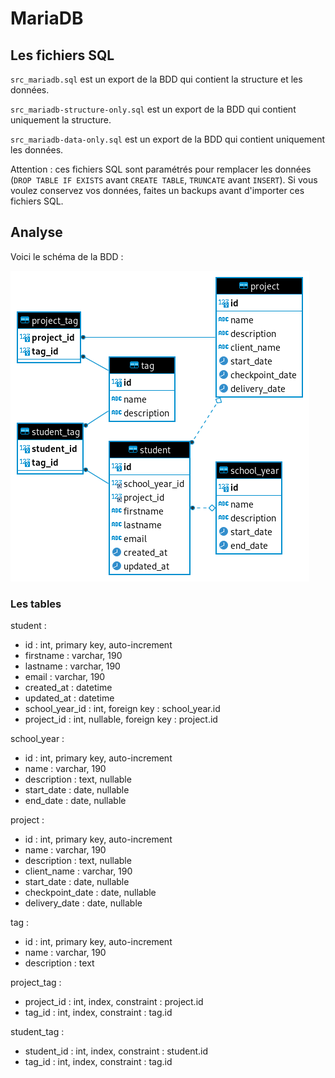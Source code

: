 # MariaDB

## Les fichiers SQL

`src_mariadb.sql` est un export de la BDD qui contient la structure et les données.

`src_mariadb-structure-only.sql` est un export de la BDD qui contient uniquement la structure.

`src_mariadb-data-only.sql` est un export de la BDD qui contient uniquement les données.

Attention : ces fichiers SQL sont paramétrés pour remplacer les données (`DROP TABLE IF EXISTS` avant `CREATE TABLE`, `TRUNCATE` avant `INSERT`).
Si vous voulez conservez vos données, faites un backups avant d'importer ces fichiers SQL.

## Analyse

Voici le schéma de la BDD :

![Schéma de la BDD](img/src_mariadb-schema.png)

### Les tables

student :

- id : int, primary key, auto-increment
- firstname : varchar, 190
- lastname : varchar, 190
- email : varchar, 190
- created_at : datetime
- updated_at : datetime
- school_year_id : int, foreign key : school_year.id
- project_id : int, nullable, foreign key : project.id

school_year :

- id : int, primary key, auto-increment
- name : varchar, 190
- description : text, nullable
- start_date : date, nullable
- end_date : date, nullable

project :

- id : int, primary key, auto-increment
- name : varchar, 190
- description : text, nullable
- client_name : varchar, 190
- start_date : date, nullable
- checkpoint_date : date, nullable
- delivery_date : date, nullable

tag :

- id : int, primary key, auto-increment
- name : varchar, 190
- description : text

project_tag :

- project_id : int, index, constraint : project.id
- tag_id : int, index, constraint : tag.id

student_tag :

- student_id : int, index, constraint : student.id
- tag_id : int, index, constraint : tag.id

